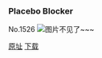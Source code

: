 ### Placebo Blocker
No.1526
![图片不见了~~~](https://imgs.xkcd.com/comics/placebo_blocker.png)

[原址](https://xkcd.com//1526) [下载](https://imgs.xkcd.com/comics/placebo_blocker.png)

